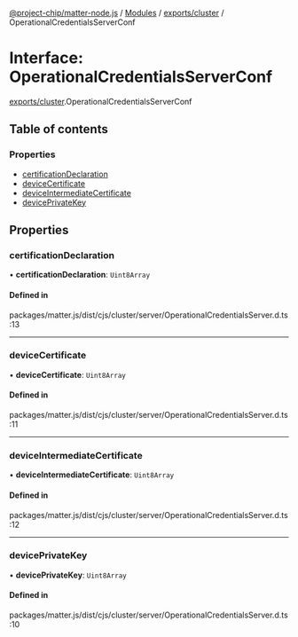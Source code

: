 [@project-chip/matter-node.js](../README.md) / [Modules](../modules.md) / [exports/cluster](../modules/exports_cluster.md) / OperationalCredentialsServerConf

# Interface: OperationalCredentialsServerConf

[exports/cluster](../modules/exports_cluster.md).OperationalCredentialsServerConf

## Table of contents

### Properties

- [certificationDeclaration](exports_cluster.OperationalCredentialsServerConf.md#certificationdeclaration)
- [deviceCertificate](exports_cluster.OperationalCredentialsServerConf.md#devicecertificate)
- [deviceIntermediateCertificate](exports_cluster.OperationalCredentialsServerConf.md#deviceintermediatecertificate)
- [devicePrivateKey](exports_cluster.OperationalCredentialsServerConf.md#deviceprivatekey)

## Properties

### certificationDeclaration

• **certificationDeclaration**: `Uint8Array`

#### Defined in

packages/matter.js/dist/cjs/cluster/server/OperationalCredentialsServer.d.ts:13

___

### deviceCertificate

• **deviceCertificate**: `Uint8Array`

#### Defined in

packages/matter.js/dist/cjs/cluster/server/OperationalCredentialsServer.d.ts:11

___

### deviceIntermediateCertificate

• **deviceIntermediateCertificate**: `Uint8Array`

#### Defined in

packages/matter.js/dist/cjs/cluster/server/OperationalCredentialsServer.d.ts:12

___

### devicePrivateKey

• **devicePrivateKey**: `Uint8Array`

#### Defined in

packages/matter.js/dist/cjs/cluster/server/OperationalCredentialsServer.d.ts:10
